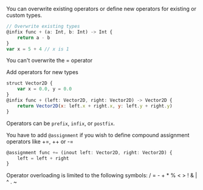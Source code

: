You can overwrite existing operators or define new operators for existing or custom types.

```js
// Overwrite existing types
@infix func + (a: Int, b: Int) -> Int {
    return a - b
}
var x = 5 + 4 // x is 1
```

You can't overwrite the = operator

Add operators for new types

```js
struct Vector2D {
    var x = 0.0, y = 0.0
}
@infix func + (left: Vector2D, right: Vector2D) -> Vector2D {
    return Vector2D(x: left.x + right.x, y: left.y + right.y)
}
```
Operators can be `prefix`, `infix`, or `postfix`.

You have to add `@assignment` if you wish to define compound assignment operators like +=, ++ or -=

```js
@assignment func += (inout left: Vector2D, right: Vector2D) {
    left = left + right
}
```

Operator overloading is limited to the following symbols: / = - + * % < > ! & | ^ . ~
